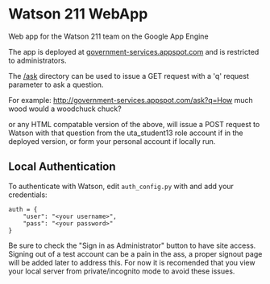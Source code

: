 Watson 211 WebApp
=================

Web app for the Watson 211 team on the Google App Engine

The app is deployed at [government-services.appspot.com](http://government-services.appspot.com) and is restricted to administrators.

The [/ask](http://government-services.appspot.com/ask) directory can be used to issue a GET request with a 'q' request parameter to ask a question.

For example:
http://government-services.appspot.com/ask?q=How much wood would a woodchuck chuck?

or any HTML compatable version of the above, will issue a POST request to Watson with that question from the uta\_student13 role account if in the deployed version, or form your personal account if locally run.

## Local Authentication

To authenticate with Watson, edit `auth_config.py` with and add your credentials:

    auth = {
        "user": "<your username>",
        "pass": "<your password>"
    }

Be sure to check the "Sign in as Administrator" button to have site access. Signing out of a test account can be a pain in the ass, a proper signout page will be added later to address this. For now it is recomended that you view your local server from private/incognito mode to avoid these issues.
